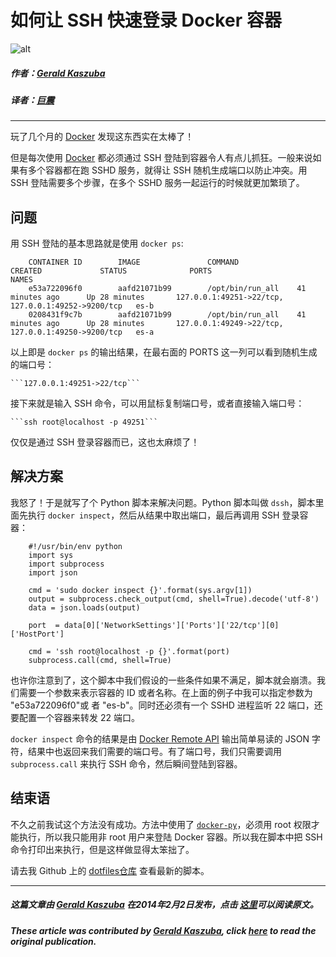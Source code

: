 # 如何让 SSH 快速登录 Docker 容器


![alt](http://resource.docker.cn/ssh-docker.jpg)

##### 作者：[Gerald Kaszuba](https://github.com/gak)

##### 译者：[巨震](https://github.com/crystaldust)

---

玩了几个月的 [Docker](https://www.docker.io/) 发现这东西实在太棒了！

但是每次使用 [Docker](https://www.docker.io/) 都必须通过 SSH 登陆到容器令人有点儿抓狂。一般来说如果有多个容器都在跑 SSHD 服务，就得让 SSH 随机生成端口以防止冲突。用 SSH 登陆需要多个步骤，在多个 SSHD 服务一起运行的时候就更加繁琐了。

## 问题

用 SSH 登陆的基本思路就是使用 `docker ps`:

```
    CONTAINER ID        IMAGE               COMMAND             CREATED             STATUS              PORTS                                                NAMES
    e53a722096f0        aafd21071b99        /opt/bin/run_all    41 minutes ago      Up 28 minutes       127.0.0.1:49251->22/tcp, 127.0.0.1:49252->9200/tcp   es-b
    0208431f9c7b        aafd21071b99        /opt/bin/run_all    41 minutes ago      Up 28 minutes       127.0.0.1:49249->22/tcp, 127.0.0.1:49250->9200/tcp   es-a
```

以上即是 `docker ps` 的输出结果，在最右面的 PORTS 这一列可以看到随机生成的端口号：

    ```127.0.0.1:49251->22/tcp```

接下来就是输入 SSH 命令，可以用鼠标复制端口号，或者直接输入端口号：

    ```ssh root@localhost -p 49251```


仅仅是通过 SSH 登录容器而已，这也太麻烦了！

## 解决方案

我怒了！于是就写了个 Python 脚本来解决问题。Python 脚本叫做 `dssh`，脚本里面先执行 `docker inspect`，然后从结果中取出端口，最后再调用 SSH 登录容器：

```    
    #!/usr/bin/env python
    import sys
    import subprocess
    import json
     
    cmd = 'sudo docker inspect {}'.format(sys.argv[1])
    output = subprocess.check_output(cmd, shell=True).decode('utf-8')
    data = json.loads(output)
     
    port  = data[0]['NetworkSettings']['Ports']['22/tcp'][0]['HostPort']
     
    cmd = 'ssh root@localhost -p {}'.format(port)
    subprocess.call(cmd, shell=True)
```

也许你注意到了，这个脚本中我们假设的一些条件如果不满足，脚本就会崩溃。我们需要一个参数来表示容器的 ID 或者名称。在上面的例子中我可以指定参数为 "e53a722096f0"或 者 "es-b"。同时还必须有一个 SSHD 进程监听 22 端口，还要配置一个容器来转发 22 端口。

`docker inspect` 命令的结果是由 [Docker Remote API](http://docs.docker.io/en/latest/api/docker_remote_api_v1.8/#inspect-a-container) 输出简单易读的 JSON 字符，结果中也返回来我们需要的端口号。有了端口号，我们只需要调用 `subprocess.call` 来执行 SSH 命令，然后瞬间登陆到容器。

## 结束语

不久之前我试这个方法没有成功。方法中使用了 [`docker-py`](https://github.com/dotcloud/docker-py)，必须用 root 权限才能执行，所以我只能用非 root 用户来登陆 Docker 容器。所以我在脚本中把 SSH 命令打印出来执行，但是这样做显得太笨拙了。

请去我 Github 上的 [dotfiles仓库](https://github.com/gak/dotfiles/blob/master/home/bin/dssh) 查看最新的脚本。

---
##### 这篇文章由 [Gerald Kaszuba](https://github.com/gak) 在2014年2月2日发布，点击 [这里](http://geraldkaszuba.com/quickly-ssh-into-a-docker-container/)可以阅读原文。

##### These article was contributed by [Gerald Kaszuba](https://github.com/gak), click [here](http://geraldkaszuba.com/quickly-ssh-into-a-docker-container/) to read the original publication.
